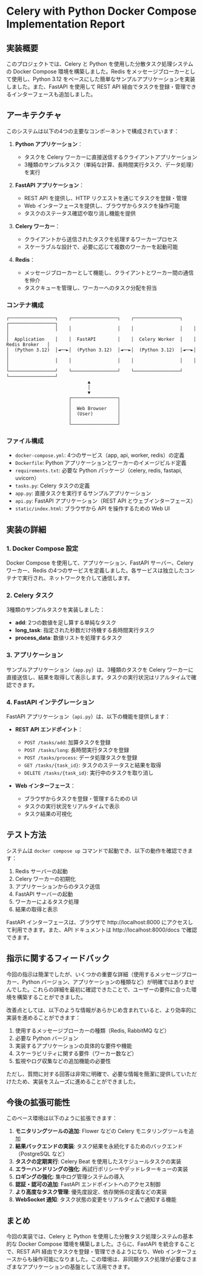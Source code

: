 # Celery with Python Docker Compose Implementation Report

## 実装概要

このプロジェクトでは、Celery と Python を使用した分散タスク処理システムの Docker Compose 環境を構築しました。Redis をメッセージブローカーとして使用し、Python 3.12 をベースにした簡単なサンプルアプリケーションを実装しました。また、FastAPI を使用して REST API 経由でタスクを登録・管理できるインターフェースも追加しました。

## アーキテクチャ

このシステムは以下の4つの主要なコンポーネントで構成されています：

1. **Python アプリケーション**：
   - タスクを Celery ワーカーに直接送信するクライアントアプリケーション
   - 3種類のサンプルタスク（単純な計算、長時間実行タスク、データ処理）を実行

2. **FastAPI アプリケーション**：
   - REST API を提供し、HTTP リクエストを通じてタスクを登録・管理
   - Web インターフェースを提供し、ブラウザからタスクを操作可能
   - タスクのステータス確認や取り消し機能を提供

3. **Celery ワーカー**：
   - クライアントから送信されたタスクを処理するワーカープロセス
   - スケーラブルな設計で、必要に応じて複数のワーカーを起動可能

4. **Redis**：
   - メッセージブローカーとして機能し、クライアントとワーカー間の通信を仲介
   - タスクキューを管理し、ワーカーへのタスク分配を担当

### コンテナ構成

```
┌─────────────────┐    ┌─────────────────┐    ┌─────────────────┐    ┌─────────────────┐
│                 │    │                 │    │                 │    │                 │
│  Application    │    │  FastAPI        │    │  Celery Worker  │    │  Redis Broker   │
│  (Python 3.12)  │◄──►│  (Python 3.12)  │◄──►│  (Python 3.12)  │◄──►│                 │
│                 │    │                 │    │                 │    │                 │
└─────────────────┘    └─────────────────┘    └─────────────────┘    └─────────────────┘
                              ▲
                              │
                              ▼
                       ┌─────────────────┐
                       │                 │
                       │  Web Browser    │
                       │  (User)         │
                       │                 │
                       └─────────────────┘
```

### ファイル構成

- `docker-compose.yml`: 4つのサービス（app, api, worker, redis）の定義
- `Dockerfile`: Python アプリケーションとワーカーのイメージビルド定義
- `requirements.txt`: 必要な Python パッケージ（celery, redis, fastapi, uvicorn）
- `tasks.py`: Celery タスクの定義
- `app.py`: 直接タスクを実行するサンプルアプリケーション
- `api.py`: FastAPI アプリケーション（REST API とウェブインターフェース）
- `static/index.html`: ブラウザから API を操作するための Web UI

## 実装の詳細

### 1. Docker Compose 設定

Docker Compose を使用して、アプリケーション、FastAPI サーバー、Celery ワーカー、Redis の4つのサービスを定義しました。各サービスは独立したコンテナで実行され、ネットワークを介して通信します。

### 2. Celery タスク

3種類のサンプルタスクを実装しました：

- **add**: 2つの数値を足し算する単純なタスク
- **long_task**: 指定された秒数だけ待機する長時間実行タスク
- **process_data**: 数値リストを処理するタスク

### 3. アプリケーション

サンプルアプリケーション（`app.py`）は、3種類のタスクを Celery ワーカーに直接送信し、結果を取得して表示します。タスクの実行状況はリアルタイムで確認できます。

### 4. FastAPI インテグレーション

FastAPI アプリケーション（`api.py`）は、以下の機能を提供します：

- **REST API エンドポイント**：
  - `POST /tasks/add`: 加算タスクを登録
  - `POST /tasks/long`: 長時間実行タスクを登録
  - `POST /tasks/process`: データ処理タスクを登録
  - `GET /tasks/{task_id}`: タスクのステータスと結果を取得
  - `DELETE /tasks/{task_id}`: 実行中のタスクを取り消し

- **Web インターフェース**：
  - ブラウザからタスクを登録・管理するための UI
  - タスクの実行状況をリアルタイムで表示
  - タスク結果の可視化

## テスト方法

システムは `docker compose up` コマンドで起動でき、以下の動作を確認できます：

1. Redis サーバーの起動
2. Celery ワーカーの初期化
3. アプリケーションからのタスク送信
4. FastAPI サーバーの起動
5. ワーカーによるタスク処理
6. 結果の取得と表示

FastAPI インターフェースは、ブラウザで http://localhost:8000 にアクセスして利用できます。また、API ドキュメントは http://localhost:8000/docs で確認できます。

## 指示に関するフィードバック

今回の指示は簡潔でしたが、いくつかの重要な詳細（使用するメッセージブローカー、Python バージョン、アプリケーションの種類など）が明確ではありませんでした。これらの詳細を最初に確認できたことで、ユーザーの要件に合った環境を構築することができました。

改善点としては、以下のような情報があらかじめ含まれていると、より効率的に実装を進めることができます：

1. 使用するメッセージブローカーの種類（Redis, RabbitMQ など）
2. 必要な Python バージョン
3. 実装するアプリケーションの具体的な要件や機能
4. スケーラビリティに関する要件（ワーカー数など）
5. 監視やログ収集などの追加機能の必要性

ただし、質問に対する回答は非常に明確で、必要な情報を簡潔に提供していただけたため、実装をスムーズに進めることができました。

## 今後の拡張可能性

このベース環境は以下のように拡張できます：

1. **モニタリングツールの追加**: Flower などの Celery モニタリングツールを追加
2. **結果バックエンドの実装**: タスク結果を永続化するためのバックエンド（PostgreSQL など）
3. **タスクの定期実行**: Celery Beat を使用したスケジュールタスクの実装
4. **エラーハンドリングの強化**: 再試行ポリシーやデッドレターキューの実装
5. **ロギングの強化**: 集中ログ管理システムの導入
6. **認証・認可の追加**: FastAPI エンドポイントへのアクセス制御
7. **より高度なタスク管理**: 優先度設定、依存関係の定義などの実装
8. **WebSocket 通知**: タスク状態の変更をリアルタイムで通知する機能

## まとめ

今回の実装では、Celery と Python を使用した分散タスク処理システムの基本的な Docker Compose 環境を構築しました。さらに、FastAPI を統合することで、REST API 経由でタスクを登録・管理できるようになり、Web インターフェースからも操作可能になりました。この環境は、非同期タスク処理が必要なさまざまなアプリケーションの基盤として活用できます。
